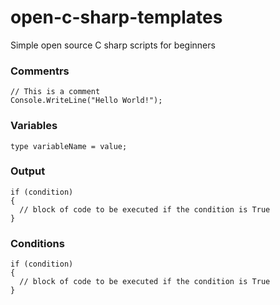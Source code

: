 # open-c-sharp-templates
Simple open source C sharp scripts for beginners

### Commentrs
```
// This is a comment
Console.WriteLine("Hello World!");
```

### Variables
```
type variableName = value;
```

### Output
```
if (condition) 
{
  // block of code to be executed if the condition is True
}
```

### Conditions
```
if (condition) 
{
  // block of code to be executed if the condition is True
}
```
